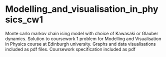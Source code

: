 # Modelling_and_visualisation_in_physics_cw1

Monte carlo markov chain ising model with choice of Kawasaki or Glauber dynamics. Solution to coursework 1 problem for Modelling and Visualisation in Physics course at Edinburgh university. Graphs and data visualisations included as pdf files. Coursework specification included as pdf 
